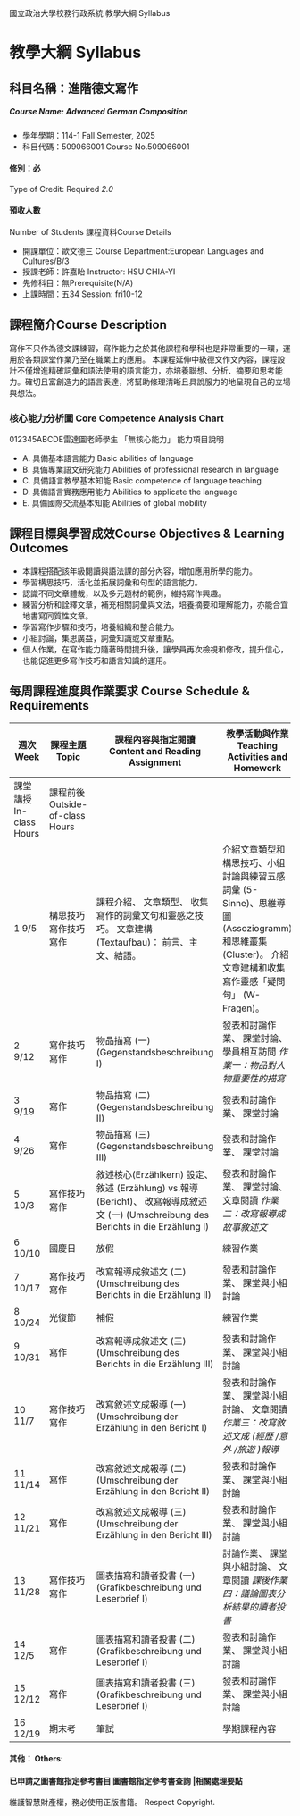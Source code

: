 國立政治大學校務行政系統 教學大綱 Syllabus
# 教學大綱 Syllabus
##  科目名稱：進階德文寫作
#####  Course Name: Advanced German Composition
  * 學年學期：114-1 Fall Semester, 2025 
  * 科目代碼：509066001 Course No.509066001
#### 修別：必
Type of Credit: Required 
_2.0_
#### 預收人數
Number of Students
課程資料Course Details
  * 開課單位：歐文德三 Course Department:European Languages and Cultures/B/3 
  * 授課老師：許嘉眙 Instructor: HSU CHIA-YI 
  * 先修科目：無Prerequisite(N/A)
  * 上課時間：五34 Session: fri10-12
##  課程簡介Course Description
寫作不只作為德文課練習，寫作能力之於其他課程和學科也是非常重要的一環，運用於各類課堂作業乃至在職業上的應用。
本課程延伸中級德文作文內容，課程設計不僅增進精確詞彙和語法使用的語言能力，亦培養聯想、分析、摘要和思考能力。確切且富創造力的語言表達，將幫助條理清晰且具說服力的地呈現自己的立場與想法。
###  核心能力分析圖 Core Competence Analysis Chart
012345ABCDE雷達圖老師學生
「無核心能力」 
能力項目說明
  * A. 具備基本語言能力 Basic abilities of language
  * B. 具備專業語文研究能力 Abilities of professional research in language
  * C. 具備語言教學基本知能 Basic competence of language teaching
  * D. 具備語言實務應用能力 Abilities to applicate the language
  * E. 具備國際交流基本知能 Abilities of global mobility
##  課程目標與學習成效Course Objectives & Learning Outcomes 
  * 本課程搭配該年級閱讀與語法課的部分內容，增加應用所學的能力。
  * 學習構思技巧，活化並拓展詞彙和句型的語言能力。
  * 認識不同文章體裁，以及多元題材的範例，維持寫作興趣。
  * 練習分析和詮釋文章，補充相關詞彙與文法，培養摘要和理解能力，亦能合宜地書寫同質性文章。
  * 學習寫作步驟和技巧，培養組織和整合能力。
  * 小組討論，集思廣益，詞彙知識或文章重點。
  * 個人作業，在寫作能力隨著時間提升後，讓學員再次檢視和修改，提升信心，也能促進更多寫作技巧和語言知識的運用。
##  每周課程進度與作業要求 Course Schedule & Requirements
週次 Week |  課程主題 Topic |  課程內容與指定閱讀 Content and Reading Assignment |  教學活動與作業 Teaching Activities and Homework |  學習投入時間 Student workload expectation  
---|---|---|---|---  
課堂講授 In-class Hours |  課程前後 Outside-of-class Hours  
1 9/5 |  構思技巧 寫作技巧 寫作 |  課程介紹、 文章類型、 收集寫作的詞彙文句和靈感之技巧。 文章建構 (Textaufbau)： 前言、主文、結語。 |  介紹文章類型和構思技巧、小組討論與練習五感詞彙 (5-Sinne)、思維導圖 (Assoziogramm)和思維叢集 (Cluster)。 介紹文章建構和收集寫作靈感「疑問句」 (W-Fragen)。 |  2 |  3  
2 9/12 |  寫作技巧 寫作 |  物品描寫 (一) (Gegenstandsbeschreibung I) |  發表和討論作業、 課堂討論、 學員相互訪問 _作業一：物品對人物重要性的描寫_ |  2 |  4  
3 9/19 |  寫作 |  物品描寫 (二) (Gegenstandsbeschreibung II) |  發表和討論作業、 課堂討論 |  2 |  3  
4 9/26 |  寫作 |  物品描寫 (三) (Gegenstandsbeschreibung III) |  發表和討論作業、 課堂討論 |  2 |  3  
5 10/3 |  寫作技巧 寫作 |  敘述核心(Erzählkern) 設定、 敘述 (Erzählung) vs.報導 (Bericht)、 改寫報導成敘述文 (一) (Umschreibung des Berichts in die Erzählung I) |  發表和討論作業、 課堂討論、 文章閱讀 _作業二：改寫報導成故事敘述文_ |  2 |  4  
6 10/10 |  國慶日 |  放假 |  練習作業 |  2 |  3  
7 10/17 |  寫作技巧 寫作 |  改寫報導成敘述文 (二) (Umschreibung des Berichts in die Erzählung II) |  發表和討論作業、 課堂與小組討論 |  2 |  3  
8 10/24 |  光復節 |  補假 |  練習作業 |  2 |  3  
9 10/31 |  寫作 |  改寫報導成敘述文 (三) (Umschreibung des Berichts in die Erzählung III) |  發表和討論作業、 課堂與小組討論 |  2 |  3  
10 11/7 |  寫作技巧 寫作 |  改寫敘述文成報導 (一) (Umschreibung der Erzählung in den Bericht I) |  發表和討論作業、 課堂與小組討論、 文章閱讀 _作業三：改寫敘述文成_ _(經歷_ _/意外_ _/旅遊_ _)報導_ |  2 |  4  
11 11/14 |  寫作 |  改寫敘述文成報導 (二) (Umschreibung der Erzählung in den Bericht II) |  發表和討論作業、 課堂與小組討論 |  2 |  3  
12 11/21 |  寫作 |  改寫敘述文成報導 (三) (Umschreibung der Erzählung in den Bericht III) |  發表和討論作業、 課堂與小組討論 |  2 |  3  
13 11/28 |  寫作技巧 寫作 |  圖表描寫和讀者投書 (一)  (Grafikbeschreibung und Leserbrief I) |  討論作業、 課堂與小組討論、 文章閱讀 _課後作業四：議論圖表分析結果的讀者投書_ |  2 |  4  
14 12/5 |  寫作 |  圖表描寫和讀者投書 (二)  (Grafikbeschreibung und Leserbrief I) |  發表和討論作業、 課堂與小組討論 |  2 |  3  
15 12/12 |  寫作 |  圖表描寫和讀者投書 (三)  (Grafikbeschreibung und Leserbrief I) |  發表和討論作業、 課堂與小組討論 |  2 |  3  
16 12/19 |  期末考 |  筆試 |  學期課程內容 |  2 |  3  
####  其他： Others:
####  已申請之圖書館指定參考書目  圖書館指定參考書查詢 |相關處理要點
維護智慧財產權，務必使用正版書籍。 Respect Copyright.